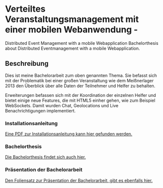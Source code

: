 # Verteiltes Veranstaltungsmanagement mit einer mobilen Webanwendung - 

Distributed Event Management with a mobile Webapplication
Bachelorthesis about Distributed Eventmanagement with a mobile Webapplication.

## Beschreibung
Dies ist meine Bachelorarbeit zum oben genannten Thema. Sie befasst sich mit der Problematik bei einer großen Veranstaltung wie dem Meißnerlager 2013 den Überblick über alle Daten der Teilnehmer und Helfer zu behalten.

Erweiterungen befassen sich mit der Koordination der einzelnen Helfer und bietet einige neue Features, die mit HTML5 einher gehen, wie zum Beispiel WebSockets. Damit wurden Chat, Geolocations und Live Benachrichtigungen implementiert.

### Installationsanleitung

[Eine PDF zur Installationsanleitung kann hier gefunden werden.](../blob/master/readme/master.pdf)

### Bachelorthesis

[Die Bachelorthesis findet sich auch hier.](../blob/master/arbeit/master.pdf)

### Präsentation der Bachelorarbeit

[Den Foliensatz zur Präsentation der Bachelorarbeit, gibt es ebenfalls hier.](../blob/master/beamer/master.pdf)
